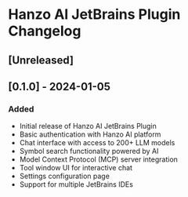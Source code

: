 # Hanzo AI JetBrains Plugin Changelog

## [Unreleased]

## [0.1.0] - 2024-01-05
### Added
- Initial release of Hanzo AI JetBrains Plugin
- Basic authentication with Hanzo AI platform
- Chat interface with access to 200+ LLM models
- Symbol search functionality powered by AI
- Model Context Protocol (MCP) server integration
- Tool window UI for interactive chat
- Settings configuration page
- Support for multiple JetBrains IDEs